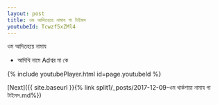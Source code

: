 ```yaml
---
layout: post
title: ওম আদিতহয়ে নামায গা টাইমস
youtubeId: Tcwzf5xZMl4
---
```

 
 
 ওম আদিতহয়ে নামায  
 
 -  আদিথি নামে Adশ্বর মা কে 
 
  
 
  
 
 
 
 
 
 


{% include youtubePlayer.html id=page.youtubeId %}
 
[Next]({{ site.baseurl }}{% link  split1/_posts/2017-12-09-ওম থার্কশায়া নামায গা টাইমস.md%})
 
